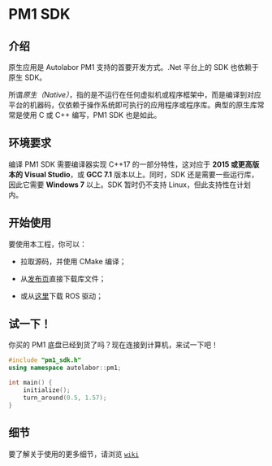 # PM1 SDK

## 介绍

原生应用是 Autolabor PM1 支持的首要开发方式。.Net 平台上的 SDK 也依赖于原生 SDK。

所谓*原生（Native）*，指的是不运行在任何虚拟机或程序框架中，而是编译到对应平台的机器码，仅依赖于操作系统即可执行的应用程序或程序库。典型的原生库常常是使用 C 或 C++ 编写，PM1 SDK 也是如此。

## 环境要求

编译 PM1 SDK 需要编译器实现 C++17 的一部分特性，这对应于 **2015 或更高版本的 Visual Studio**，或 **GCC 7.1** 版本以上。同时，SDK 还是需要一些运行库，因此它需要 **Windows 7** 以上。SDK 暂时仍不支持 Linux，但此支持性在计划内。

## 开始使用

要使用本工程，你可以：

* 拉取源码，并使用 CMake 编译；

* 从[发布页](https://github.com/autolaborcenter/pm1_sdk/releases)直接下载库文件；

* 或从[这里](https://github.com/autolaborcenter/pm1_driver_ros)下载 ROS 驱动；

## 试一下！

你买的 PM1 底盘已经到货了吗？现在连接到计算机，来试一下吧！

```c++
#include "pm1_sdk.h"
using namespace autolabor::pm1;

int main() {
    initialize();
    turn_around(0.5, 1.57);
}
```

## 细节

要了解关于使用的更多细节，请浏览 [`wiki`](https://github.com/autolaborcenter/pm1_sdk/wiki/Home)
